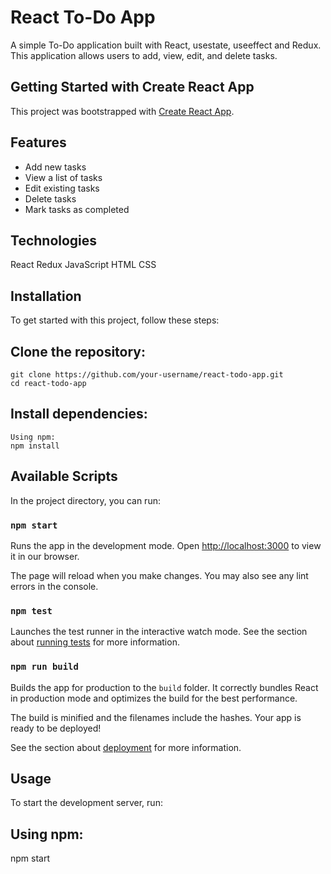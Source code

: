 # React To-Do App

A simple To-Do application built with React, usestate, useeffect and Redux. This application allows users to add, view, edit, and delete tasks.

## Getting Started with Create React App

This project was bootstrapped with [Create React App](https://github.com/facebook/create-react-app).

## Features

- Add new tasks
- View a list of tasks
- Edit existing tasks
- Delete tasks
- Mark tasks as completed

## Technologies
React
Redux
JavaScript
HTML
CSS

## Installation

To get started with this project, follow these steps:
## Clone the repository:
    git clone https://github.com/your-username/react-todo-app.git
    cd react-todo-app
## Install dependencies:
    Using npm:
    npm install

## Available Scripts

In the project directory, you can run:

### `npm start`

Runs the app in the development mode.
Open [http://localhost:3000](http://localhost:3000) to view it in our browser.

The page will reload when you make changes.
You may also see any lint errors in the console.

### `npm test`
Launches the test runner in the interactive watch mode.
See the section about [running tests](https://facebook.github.io/create-react-app/docs/running-tests) for more information.

### `npm run build`

Builds the app for production to the `build` folder.
It correctly bundles React in production mode and optimizes the build for the best performance.

The build is minified and the filenames include the hashes.
Your app is ready to be deployed!

See the section about [deployment](https://facebook.github.io/create-react-app/docs/deployment) for more information.

## Usage

To start the development server, run:

## Using npm:

npm start
